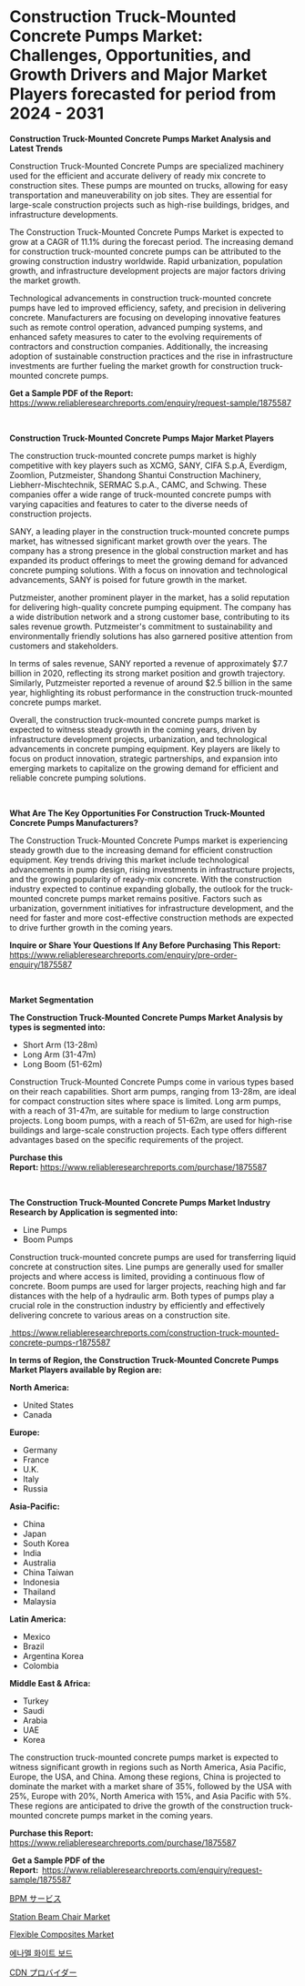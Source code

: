 <p><h1>Construction Truck-Mounted Concrete Pumps Market: Challenges, Opportunities, and Growth Drivers and Major Market Players forecasted for period from 2024 - 2031</h1></p><p><strong>Construction Truck-Mounted Concrete Pumps Market Analysis and Latest Trends</strong></p>
<p><p>Construction Truck-Mounted Concrete Pumps are specialized machinery used for the efficient and accurate delivery of ready mix concrete to construction sites. These pumps are mounted on trucks, allowing for easy transportation and maneuverability on job sites. They are essential for large-scale construction projects such as high-rise buildings, bridges, and infrastructure developments.</p><p>The Construction Truck-Mounted Concrete Pumps Market is expected to grow at a CAGR of 11.1% during the forecast period. The increasing demand for construction truck-mounted concrete pumps can be attributed to the growing construction industry worldwide. Rapid urbanization, population growth, and infrastructure development projects are major factors driving the market growth.</p><p>Technological advancements in construction truck-mounted concrete pumps have led to improved efficiency, safety, and precision in delivering concrete. Manufacturers are focusing on developing innovative features such as remote control operation, advanced pumping systems, and enhanced safety measures to cater to the evolving requirements of contractors and construction companies. Additionally, the increasing adoption of sustainable construction practices and the rise in infrastructure investments are further fueling the market growth for construction truck-mounted concrete pumps.</p></p>
<p><strong>Get a Sample PDF of the Report:&nbsp;</strong> <a href="https://www.reliableresearchreports.com/enquiry/request-sample/1875587">https://www.reliableresearchreports.com/enquiry/request-sample/1875587</a></p>
<p>&nbsp;</p>
<p><strong>Construction Truck-Mounted Concrete Pumps Major Market Players</strong></p>
<p><p>The construction truck-mounted concrete pumps market is highly competitive with key players such as XCMG, SANY, CIFA S.p.A, Everdigm, Zoomlion, Putzmeister, Shandong Shantui Construction Machinery, Liebherr-Mischtechnik, SERMAC S.p.A., CAMC, and Schwing. These companies offer a wide range of truck-mounted concrete pumps with varying capacities and features to cater to the diverse needs of construction projects.</p><p>SANY, a leading player in the construction truck-mounted concrete pumps market, has witnessed significant market growth over the years. The company has a strong presence in the global construction market and has expanded its product offerings to meet the growing demand for advanced concrete pumping solutions. With a focus on innovation and technological advancements, SANY is poised for future growth in the market.</p><p>Putzmeister, another prominent player in the market, has a solid reputation for delivering high-quality concrete pumping equipment. The company has a wide distribution network and a strong customer base, contributing to its sales revenue growth. Putzmeister's commitment to sustainability and environmentally friendly solutions has also garnered positive attention from customers and stakeholders.</p><p>In terms of sales revenue, SANY reported a revenue of approximately $7.7 billion in 2020, reflecting its strong market position and growth trajectory. Similarly, Putzmeister reported a revenue of around $2.5 billion in the same year, highlighting its robust performance in the construction truck-mounted concrete pumps market.</p><p>Overall, the construction truck-mounted concrete pumps market is expected to witness steady growth in the coming years, driven by infrastructure development projects, urbanization, and technological advancements in concrete pumping equipment. Key players are likely to focus on product innovation, strategic partnerships, and expansion into emerging markets to capitalize on the growing demand for efficient and reliable concrete pumping solutions.</p></p>
<p>&nbsp;</p>
<p><strong>What Are The Key Opportunities For Construction Truck-Mounted Concrete Pumps Manufacturers?</strong></p>
<p><p>The Construction Truck-Mounted Concrete Pumps market is experiencing steady growth due to the increasing demand for efficient construction equipment. Key trends driving this market include technological advancements in pump design, rising investments in infrastructure projects, and the growing popularity of ready-mix concrete. With the construction industry expected to continue expanding globally, the outlook for the truck-mounted concrete pumps market remains positive. Factors such as urbanization, government initiatives for infrastructure development, and the need for faster and more cost-effective construction methods are expected to drive further growth in the coming years.</p></p>
<p><strong>Inquire or Share Your Questions If Any Before Purchasing This Report:</strong> <a href="https://www.reliableresearchreports.com/enquiry/pre-order-enquiry/1875587">https://www.reliableresearchreports.com/enquiry/pre-order-enquiry/1875587</a></p>
<p>&nbsp;</p>
<p><strong>Market Segmentation</strong></p>
<p><strong>The Construction Truck-Mounted Concrete Pumps Market Analysis by types is segmented into:</strong></p>
<p><ul><li>Short Arm (13-28m)</li><li>Long Arm (31-47m)</li><li>Long Boom (51-62m)</li></ul></p>
<p><p>Construction Truck-Mounted Concrete Pumps come in various types based on their reach capabilities. Short arm pumps, ranging from 13-28m, are ideal for compact construction sites where space is limited. Long arm pumps, with a reach of 31-47m, are suitable for medium to large construction projects. Long boom pumps, with a reach of 51-62m, are used for high-rise buildings and large-scale construction projects. Each type offers different advantages based on the specific requirements of the project.</p></p>
<p><strong>Purchase this Report:&nbsp;</strong><a href="https://www.reliableresearchreports.com/purchase/1875587">https://www.reliableresearchreports.com/purchase/1875587</a></p>
<p>&nbsp;</p>
<p><strong>The Construction Truck-Mounted Concrete Pumps Market Industry Research by Application is segmented into:</strong></p>
<p><ul><li>Line Pumps</li><li>Boom Pumps</li></ul></p>
<p><p>Construction truck-mounted concrete pumps are used for transferring liquid concrete at construction sites. Line pumps are generally used for smaller projects and where access is limited, providing a continuous flow of concrete. Boom pumps are used for larger projects, reaching high and far distances with the help of a hydraulic arm. Both types of pumps play a crucial role in the construction industry by efficiently and effectively delivering concrete to various areas on a construction site.</p></p>
<p><a href="https://www.reliableresearchreports.com/construction-truck-mounted-concrete-pumps-r1875587">&nbsp;https://www.reliableresearchreports.com/construction-truck-mounted-concrete-pumps-r1875587</a></p>
<p><strong>In terms of Region, the Construction Truck-Mounted Concrete Pumps Market Players available by Region are:</strong></p>
<p>
    <p> <strong> North America: </strong>
        <ul>
            <li>United States</li>
            <li>Canada</li>
        </ul>
        </p> 
    <p> <strong> Europe: </strong>
        <ul>
            <li>Germany</li>
            <li>France</li>
            <li>U.K.</li>
            <li>Italy</li>
            <li>Russia</li>
        </ul>
        </p> 
    <p> <strong> Asia-Pacific: </strong>
        <ul>
            <li>China</li>
            <li>Japan</li>
            <li>South Korea</li>
            <li>India</li>
            <li>Australia</li>
            <li>China Taiwan</li>
            <li>Indonesia</li>
            <li>Thailand</li>
            <li>Malaysia</li>
        </ul>
        </p> 
    <p> <strong> Latin America: </strong>
        <ul>
            <li>Mexico</li>
            <li>Brazil</li>
            <li>Argentina Korea</li>
            <li>Colombia</li>
        </ul>
        </p> 
    <p> <strong> Middle East & Africa: </strong>
        <ul>
            <li>Turkey</li>
            <li>Saudi</li>
            <li>Arabia</li>
            <li>UAE</li>
            <li>Korea</li>
        </ul>
    </p>
    </p>
<p><p>The construction truck-mounted concrete pumps market is expected to witness significant growth in regions such as North America, Asia Pacific, Europe, the USA, and China. Among these regions, China is projected to dominate the market with a market share of 35%, followed by the USA with 25%, Europe with 20%, North America with 15%, and Asia Pacific with 5%. These regions are anticipated to drive the growth of the construction truck-mounted concrete pumps market in the coming years.</p></p>
<p><strong>Purchase this Report: </strong><a href="https://www.reliableresearchreports.com/purchase/1875587">https://www.reliableresearchreports.com/purchase/1875587</a></p>
<p>&nbsp;<strong>Get a Sample PDF of the Report:&nbsp;&nbsp;</strong><a href="https://www.reliableresearchreports.com/enquiry/request-sample/1875587">https://www.reliableresearchreports.com/enquiry/request-sample/1875587</a></p>
<p><strong></strong></p>
<p><p><a href="https://github.com/andym141978/Market-Research-Report-List-1/blob/main/124213243722.md">BPM サービス</a></p><p><a href="https://github.com/joannagoyvaerts/Market-Research-Report-List-2/blob/main/station-beam-chair-market.md">Station Beam Chair Market</a></p><p><a href="https://issuu.com/reportprime-2/docs/flexible-composites-market-size-2030.pptx">Flexible Composites Market</a></p><p><a href="https://github.com/GabrielBlanda5656/Market-Research-Report-List-1/blob/main/468339840202.md">에나멜 화이트 보드</a></p><p><a href="https://github.com/EstelWisozk1/Market-Research-Report-List-1/blob/main/892001343721.md">CDN プロバイダー</a></p></p>